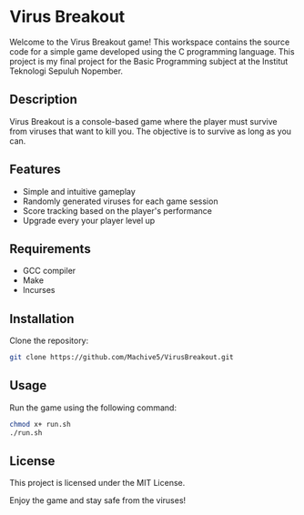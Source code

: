 # Virus Breakout

Welcome to the Virus Breakout game! This workspace contains the source code for a simple game developed using the C programming language. This project is my final project for the Basic Programming subject at the Institut Teknologi Sepuluh Nopember.

## Description

Virus Breakout is a console-based game where the player must survive from viruses that want to kill you. The objective is to survive as long as you can.

## Features

- Simple and intuitive gameplay
- Randomly generated viruses for each game session
- Score tracking based on the player's performance
- Upgrade every your player level up

## Requirements

- GCC compiler
- Make
- lncurses

## Installation

Clone the repository:
  ```sh
  git clone https://github.com/Machive5/VirusBreakout.git
  ```

## Usage

Run the game using the following command:
  ```sh
  chmod x+ run.sh
  ./run.sh
  ```

## License

This project is licensed under the MIT License.

Enjoy the game and stay safe from the viruses!
